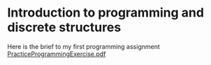 # Introduction to programming and discrete structures
Here is the brief to my first programming assignment
[PracticeProgrammingExercise.pdf](https://github.com/ab21aap/Python-Programming/files/9795722/PracticeProgrammingExercise.pdf)

